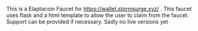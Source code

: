 This is a Elaptacoin Faucet for https://wallet.stormsurge.xyz/ . This faucet uses flask and a html template to allow the user to claim from the faucet. 
Support can be provided if necessary. Sadly no live versions yet
